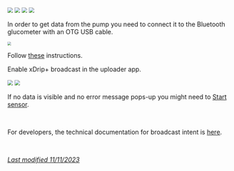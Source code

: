 <img src="../../images/hamburger_menu.png" style="zoom:75%;" />  
<img src="../../images/M-S.png" style="zoom:75%;" />  
<img src="../../images/M-S-HDS.png" style="zoom:75%;" />  
<img src="../images/M-S-HDSlistH.png" style="zoom:75%;" />

In order to get data from the pump you need to connect it to the Bluetooth glucometer with an OTG USB cable.

<img src="../images/DS-M6xx.png" style="zoom:50%;" />

Follow [these](https://github.com/pazaan/600SeriesAndroidUploader) instructions.

Enable xDrip+ broadcast in the uploader app.

<img src="../images/600up1.png" style="zoom:75%;" />

<img src="../images/600up2.png" style="zoom:75%;" />

If no data is visible and no error message pops-up you might need to [Start sensor](../../use/startsensor/#followers-and-companion-apps).

</br>

For developers, the technical documentation for broadcast intent is [here](https://github.com/NightscoutFoundation/xDrip/blob/master/Documentation/technical/Incoming_Glucose_Broadcast.md).

</br>

[*Last modified 11/11/2023*](https://github.com/NightscoutFoundation/xDrip/releases/tag/2022.11.07)
